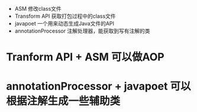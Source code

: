 * ASM 修改class文件
* Transform API    获取打包过程中的class文件
* javapoet        一个用来动态生成Java文件的API
* annotationProcessor    注解处理器，能获取到写有注解的类



#  Tranform API + ASM  可以做AOP
#  annotationProcessor + javapoet  可以根据注解生成一些辅助类
